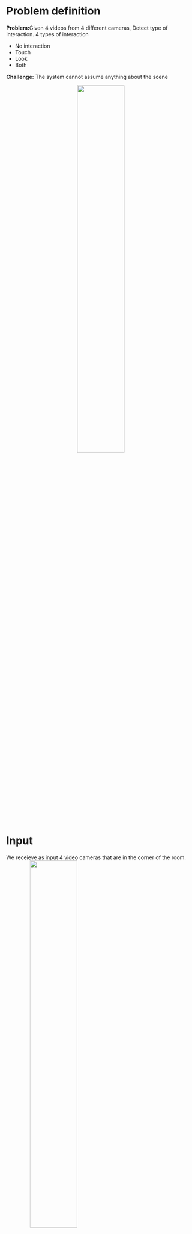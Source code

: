 # Problem definition
<b>Problem:</b>Given 4 videos from 4 different cameras, Detect type of interaction.
4 types of interaction
- No interaction
- Touch
- Look
- Both

<b>Challenge:</b> The system cannot assume anything about the scene <br/>
<p align="center"> <img src="https://image.ibb.co/e4AL9T/Screen_Shot_2018_07_24_at_11_25_30.png" width="50%"></p>

# Input
We receieve as input 4 video cameras that are in the corner of the room. 
<img src="https://preview.ibb.co/eXVyw8/Screen_Shot_2018_07_24_at_11_42_42.png" width="50%" style="text-align:center">

# First approach - 3D reconstruction
<img src="https://preview.ibb.co/cmwSpT/Screen_Shot_2018_07_24_at_11_47_07.png" width="75%" style="text-align:center">

<b>We first calibrate our 4 cameras in-order to reconstructe the 3d scene.</b>
<img src="https://preview.ibb.co/kfQh68/Screen_Shot_2018_07_24_at_15_29_01.png" width="75%" style="text-align:center">

<b>Then, we perform the following steps:</b>
1. Detect person using openpose
2. Recognize person's identity
3. find (x,y) coordinates of both eyes and noise
4. Find (x,y,z) coordinates from two cameras
5. Find each person’s face plane
6. Get plane's normal => looking direction
7. Classify interaction
<img src="https://preview.ibb.co/cZUBYo/Screen_Shot_2018_07_24_at_15_36_46.png" width="100%" style="text-align:center">

This approach worked well but had room for improvment. This is because of errors in the calibration. 
Because of this issues we improved to our second approach.
<img src="https://preview.ibb.co/n46VR8/Screen_Shot_2018_07_24_at_15_38_48.png" width="100%" style="text-align:center">

# Second approach - 3D estimation

